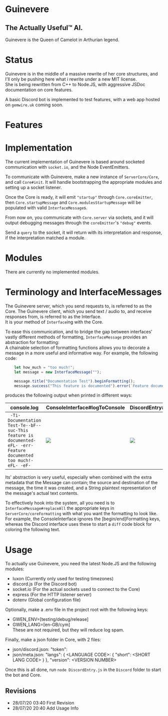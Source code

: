 # Guinevere
## The Actually Useful™ AI.
Guinevere is the Queen of Camelot in Arthurian legend.

# Status

Guinevere is in the middle of a massive rewrite of her core structures, and I'll only be pushing here what i rewrite under a new MIT license.  
She is being rewritten from C++ to Node.JS, with aggressive JSDoc documentation on core features.  
  
A basic Discord bot is implemented to test features, with a web app hosted on `gemwire.uk` coming soon.

# Features


# Implementation

The current implementation of Guinevere is based around socketed communication with `socket.io`, and the Node EventEmitters.  

To communicate with Guinevere, make a new instance of `ServerCore/Core`, and call `Core#init`. It will handle bootstrapping the appropriate modules and setting up a socket listener.  

Once the Core is ready, it will emit `"startup"` through `Core.coreEmitter`, then `Core.startupMessage` and `Core.modulesStartupMessage` will be populated with valid `InterfaceMessage`s.  

From now on, you communicate with `Core.server` via sockets, and it will output debugging messages through the `coreEmitter`'s `"debug"` events.  

Send a `query` to the socket, it will return with its interpretation and response, if the interpretation matched a module.  

# Modules
  
There are currently no implemented modules.

# Terminology and InterfaceMessages

The Guinevere server, which you send requests to, is referred to as the Core. The Guinevere client, which you send text / audio to, and receive responses from, is referred to as the Interface.  
It is your method of `Interface`ing with the Core.  

To ease this communication, and to bridge the gap between interfaces' vastly different methods of formatting, `InterfaceMessage` provides an abstraction for formatting:  
A chainable selection of formatting functions allows you to decorate a message in a more useful and informative way. For example, the following code:
```js
    let how_much = "too much!";
    let message = new InterfaceMessage("");

    message.title("Documentation Test").beginFormatting();
    message.success("This feature is documented").error(`Feature documented ${how_much}`).endFormatting();
```

produces the following output when printed in different ways:

| console.log | ConsoleInterface#logToConsole | DiscordEntry#recodeMessage |
| ----------- | ----------------------------- | -------------------------- |
| ``` -Ti-Documentation Test-Te--bF--suc-This feature is documented-eFL- -err-Feature documented too much!-eFL- -eF-``` | ![](https://gemwire.uk/img/Guinevere/readme/logToCons.jpg) | ![](https://gemwire.uk/img/Guinevere/readme/discordOut2.jpg) |  

Its' abstraction is very useful, especially when combined with the extra metadata that the Message can contain; the source and destination of the message, the time it was created, and a String plaintext representation of the message's actual text contents.

To effectively hook into the system, all you need is to `InterfaceMessage#replaceAll` the appropriate keys in `ServerCore/coreFormatting` with what you want the formatting to look like.  
For example, the ConsoleInterface ignores the [begin/end]Formatting keys, whereas the Discord interface uses these to start a `diff` code block for coloring the following text.  

# Usage

To actually use Guinevere, you need the latest Node.JS and the following modules:
- luxon       (Currently only used for testing timezones)
- discord.js  (For the Discord bot)
- socket.io   (For the actual sockets used to connect to the Core)
- express     (For the HTTP listener server)
- dotenv      (Global configuration file)

Optionally, make a .env file in the project root with the following keys:
* GWEN_ENV=[testing/debug/release]
* GWEN_LANG=[en-GB/cym]  
These are not required, but they will reduce log spam.

Finally, make a json folder in Core, with 2 files:
* json/discord.json: "token": <DISCORD BOT TOKEN>
* json/meta.json: "langs": { \<LANGUAGE CODE\>: { "short": \<SHORT LANG CODE\> } }, "version": \<VERSION NUMBER\>  
  
Once this is all done, run `node DiscordEntry.js` in the `Discord` folder to start the bot and Core.  

## Revisions  

 - 28/07/20 03:40 First Revision  
 - 28/07/20 20:40 Add Usage Info
